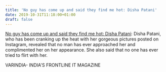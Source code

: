 ```yaml
---
title: 'No guy has come up and said they find me hot: Disha Patani'
date: 2019-10-31T11:18:00+01:00
draft: false
---
```


[No guy has come up and said they find me hot: Disha Patani](https://varindia.com/news/no-guy-has-come-up-and-said-they-find-me-hot-disha-patani#.Xbq03HOB_Dk.blogger): Disha Patani, who has been cranking up the heat with her gorgeous pictures posted on Instagram, revealed that no man has ever approached her and complimented her on her appearance. She also said that no one has ever tried to flirt with her.  
  
VARINDIA- INDIA'S FRONTLINE IT MAGAZINE